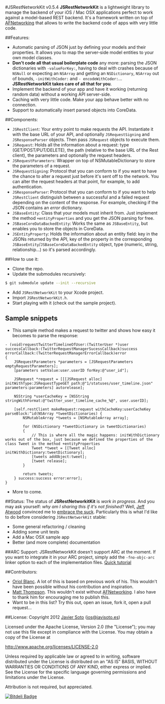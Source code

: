 #JSRestNetworkKit v0.5.4
**JSRestNetworkKit** is a lightweight library to manage the backend of your iOS / Mac OSX applications perfect to work against a model-based REST backend.
It's a framework written on top of [AFNetworking](https://github.com/AFNetworking/AFNetworking) that allows to write the backend code of apps with very little code.

##Features:
- Automatic parsing of JSON just by defining your models and their properties. It allows you to map the server-side model entities to your own model classes.
- **Don't code all that usual boilerplate code** any more: parsing the JSON dictionaries with ```-valueForKey:```, having to deal with crashes because of ```NSNull``` or expecting an ```NSArray``` and getting an ```NSDictionary```, ```NSArray``` out of bounds, ```-initWithCoder:``` and ```- encodeWithCoder:```... **JSRestNetworkKit takes care of all that for you**.
- Implement the backend of your app and have it working (returning random data) without a working API server-side.
- Caching with very little code. Make your app behave better with no connection.
- Support to automatically insert parsed objects into CoreData.

##Components:
- ```JSRestClient```: Your entry point to make requests the API. Instantiate it with the base URL of your API, and optionally ```JSRequestSigning``` and ```JSResponseParser``` objects. Then pass ```JSRequest``` objects to execute them.
- ```JSRequest```: Holds all the information about a request: type (GET/POST/PUT/DELETE), the path (relative to the base URL of the Rest client), the parameters and optionally the request headers.
- ```JSRequestParameters```: Wrapper on top of NSMutableDictionary to store the parameters of a request.
- ```JSRequestSigning```: Protocol that you can conform to if you want to have the chance to alter a request just before it's sent off to the network. You can alter the request headers at that point, for example, to add authentication.
- ```JSResponseParser```: Protocol that you can conform to if you want to help ```JSRestClient``` distinguish between a successful and a failed request depending on the content of the response. For example, checking if the JSON contains an *error* dictionary.
- ```JSBaseEntity```: Class that your models must inherit from. Just implement the method ```+entityProperties``` and you get the JSON parsing for free.
- ```JSBaseCoreDataBackedEntity```: Works the same as ```JSBaseEntity```, but enables you to store the objects in CoreData.
- ```JSEntityProperty```: Holds the information about an entity field: key in the JSONs returned by the API, key of the property in the corresponding ```JSBaseEntity```/```JSBaseCoreDataBackedEntity``` object, type (numeric, string, relationship...) so it's parsed accordingly.

##How to use it:
- Clone the repo.
- Update the submodules recursively:

```bash
$ git submodule update --init --recursive
```
- Add ```JSRestNetworkKit``` to your Xcode project.
- Import ```JSRestNetworkKit.h```.
- Start playing with it (check out the sample project).

## Sample snippets

- This sample method makes a request to twitter and shows how easy it becomes to parse the response:

```objc
- (void)requestTwitterTimelineOfUser:(TwitterUser *)user successCallback:(TwitterRequestManagerSucessCallback)success errorCallback:(TwitterRequestManagerErrorCallback)error
{
    JSRequestParameters *parameters = [JSRequestParameters emptyRequestParameters];
    [parameters setValue:user.userID forKey:@"user_id"];
    
    JSRequest *request = [[[JSRequest alloc] initWithType:JSRequestTypeGET path:@"1/statuses/user_timeline.json" parameters:parameters] autorelease];
    
    NSString *userCacheKey = [NSString stringWithFormat:@"twitter_user_timeline_cache_%@", user.userID];
    
    [self.restClient makeRequest:request withCacheKey:userCacheKey parseBlock:^id(NSArray *tweetDictionaries) {        
		NSMutableArray *tweets = [NSMutableArray array];
        
	    for (NSDictionary *tweetDictionary in tweetDictionaries)
	    {
	        // This is where all the magic happens: initWithDictionary works out of the box, just because we defined the properties of the class Tweet in the method +entityProperties
	        Tweet *tweet = [[Tweet alloc] initWithDictionary:tweetDictionary];
	        [tweets addObject:tweet];
	        [tweet release];
	    }
	    
	    return tweets;
    } success:success error:error];
}
```
- More to come.

##Status:
The status of **JSRestNetworkitKit** is *work in progress*. And you may ask yourself: *why am I sharing this if it's not finished*? Well, [Jeff Atwood](http://www.codinghorror.com/blog/) convinced me to [embrace the suck](http://www.codinghorror.com/blog/2012/05/how-to-stop-sucking-and-be-awesome-instead.html).
Particularly this is what I'd like to do before considering ```JSRestNetworkKit``` stable:
- Some general refactoring / cleaning
- Adding some unit tests
- Add a Mac OSX sample app
- Better (and more complete) documentation

##ARC Support:
JSRestNetworkKit doesn't support ARC at the moment. If you want to integrate it in your ARC project, simply add the ```-fno-objc-arc``` linker option to each of the implementation files. [Quick tutorial](http://maniacdev.com/2012/01/easily-get-non-arc-enabled-open-source-libraries-working-in-arc-enabled-projects/)

##Contributors:
- [Oriol Blanc](https://github.com/oriolblanc). A lot of this is based on previous work of his. This wouldn't have been possible without his contribution and inspiration.
- [Matt Thompson](https://github.com/mattt). This wouldn't exist without [AFNetworking](https://github.com/AFNetworking/AFNetworking). I also have to thank him for encouraging me to publish this.
- Want to be in this list? Try this out, open an issue, fork it, open a pull request...

##License:
Copyright 2012 [Javier Soto](http://twitter.com/javisoto) (ios@javisoto.es)

Licensed under the Apache License, Version 2.0 (the "License");
you may not use this file except in compliance with the License.
You may obtain a copy of the License at

http://www.apache.org/licenses/LICENSE-2.0

Unless required by applicable law or agreed to in writing, software
distributed under the License is distributed on an "AS IS" BASIS,
WITHOUT WARRANTIES OR CONDITIONS OF ANY KIND, either express or implied.
See the License for the specific language governing permissions and
 limitations under the License. 

Attribution is not required, but appreciated.


[![Bitdeli Badge](https://d2weczhvl823v0.cloudfront.net/JaviSoto/jsrestnetworkkit/trend.png)](https://bitdeli.com/free "Bitdeli Badge")


